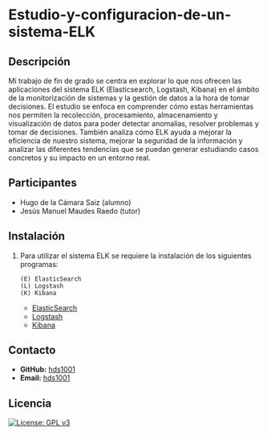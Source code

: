 # Estudio-y-configuracion-de-un-sistema-ELK

## Descripción

Mi trabajo de fin de grado se centra en explorar lo que nos ofrecen las aplicaciones del sistema ELK (Elasticsearch, Logstash, Kibana) en el ámbito de la monitorización de sistemas y la gestión de datos a la hora de tomar decisiones. El estudio se enfoca en comprender cómo estas herramientas nos permiten la recolección, procesamiento, almacenamiento y visualización de datos para poder detectar anomalías, resolver problemas y tomar de decisiones. También analiza cómo ELK ayuda a mejorar la eficiencia de nuestro sistema, mejorar la seguridad de la información y analizar las diferentes tendencias que se puedan generar estudiando casos concretos y su impacto en un entorno real.

## Participantes

* Hugo de la Cámara Saiz (alumno)
* Jesús Manuel Maudes Raedo (tutor)

## Instalación

1. Para utilizar el sistema ELK se requiere la instalación de los siguientes programas:
    ```
    (E) ElasticSearch
    (L) Logstash
    (K) Kibana
    ```

   * [ElasticSearch](https://www.elastic.co/es/elasticsearch)
   * [Logstash](https://www.elastic.co/es/logstash)
   * [Kibana](https://www.elastic.co/es/kibana)

    
## Contacto

* **GitHub:** [hds1001](https://github.com/hds1001)
* **Email:** [hds1001](mailto:hds1001@alu.ubu.es)

## Licencia

[![License: GPL v3](https://img.shields.io/badge/License-GPLv3-darkgreen.svg)](https://www.gnu.org/licenses/gpl-3.0.html)
